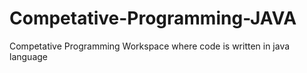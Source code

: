 # Competative-Programming-JAVA
 Competative Programming Workspace where code is written in java language
